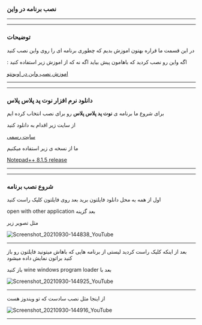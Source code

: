 
### نصب برنامه در واین 

______________________________________
______________________________________

### توضیحات


در این قسمت ما قراره بهتون اموزش بدیم که چطوری برنامه ای را روی واین نصب کنید 

  : اگه واین رو نصب کردید که باهامون پیش بیاید اگه نه که از اموزش زیر استفاده کنید

[اموزش نصب واین در اوبونتو](https://github.com/ahmadreza1383/linux/tree/ubuntu/Install%20wine%20from%20ubuntu)

______________________________________
______________________________________


###   دانلود نرم افزار نوت پد پلاس پلاس


برای شروع ما برنامه ی __نوت پد پلاس پلاس__ رو برای نصب انتخاب کرده ایم 

از سایت زیر اقدام به دانلود کنید 

[سایت رسمی](https://notepad-plus-plus.org/downloads/)

ما از نسخه ی زیر استفاده میکنیم 

[Notepad++ 8.1.5 release](https://notepad-plus-plus.org/downloads/v8.1.5/)

______________________________________
______________________________________

### شروع نصب برنامه


اول از همه به محل دانلود فایلتون برید بعد روی فایلتون کلیک راست کنید 


 open with other application  بعد گزینه


مثل تصویر زیر


![Screenshot_20210930-144838_YouTube](https://user-images.githubusercontent.com/61243238/135446563-33cc5ef8-6a90-4764-8f8b-02ea17458774.jpg)


______________________________________

بعد از اینکه کلیک راست کردید لیستی از برنامه هایی که باهاش میتونید فایلتون رو باز کنید براتون نمایش داده میشود



باز کنید  wine windows program loader بعد با


![Screenshot_20210930-144925_YouTube](https://user-images.githubusercontent.com/61243238/135446618-1afce303-1096-498e-ab8c-433a245d7846.jpg)


______________________________________


از اینجا مثل نصب سادست که تو ویندوز هست 


![Screenshot_20210930-144916_YouTube](https://user-images.githubusercontent.com/61243238/135446426-938f079b-df60-47c0-89ba-04fdcfd52eaa.jpg)


______________________________________





























